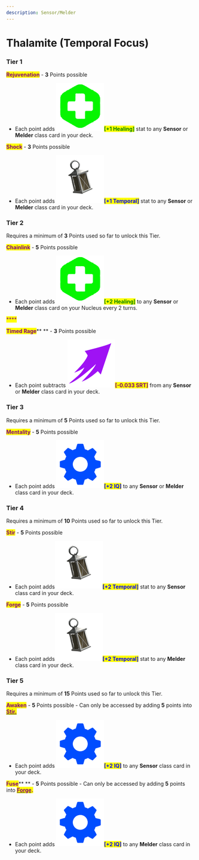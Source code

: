 ```yaml
---
description: Sensor/Melder
---
```


# Thalamite (Temporal Focus)

### Tier 1&#x20;

<mark style="color:purple;">**Rejuvenation**</mark> - **3** Points possible&#x20;

* Each point adds <img src="../../../../../../.gitbook/assets/Heal.png" alt="" data-size="line"><mark style="color:green;">**\[+1 Healing]**</mark> stat to any **Sensor** or **Melder** class card in your deck.

<mark style="color:purple;">**Shock**</mark> - **3** Points possible&#x20;

* Each point adds <img src="../../../../../../.gitbook/assets/Temoporal_Closed.png" alt="" data-size="line"><mark style="color:blue;">**\[+1 Temporal]**</mark> stat to any **Sensor** or **Melder** class card in your deck.



### Tier 2&#x20;

Requires a minimum of **3** Points used so far to unlock this Tier.

<mark style="color:purple;">**Chainlink**</mark> - **5** Points possible&#x20;

* Each point adds <img src="../../../../../../.gitbook/assets/Heal.png" alt="" data-size="line"><mark style="color:green;">**\[+2 Healing]**</mark> to any **Sensor** or **Melder** class card on your Nucleus every 2 turns.

<mark style="color:purple;">****</mark>

<mark style="color:purple;">**Timed Rage**</mark>** ** - **3** Points possible&#x20;

* Each point subtracts <img src="../../../../../../.gitbook/assets/SRT (1).png" alt="" data-size="line"><mark style="color:purple;">**\[-0.033 SRT]**</mark> from any **Sensor** or **Melder** class card in your deck.



### Tier 3&#x20;

Requires a minimum of **5** Points used so far to unlock this Tier.

<mark style="color:purple;">**Mentality**</mark> - **5** Points possible&#x20;

* Each point adds <img src="../../../../../../.gitbook/assets/IQ.png" alt="" data-size="line"><mark style="color:blue;">**\[+2 IQ]**</mark> to any **Sensor** or **Melder** class card in your deck.



### Tier 4

Requires a minimum of **10** Points used so far to unlock this Tier.

<mark style="color:purple;">**Stir**</mark> - **5** Points possible&#x20;

* Each point adds<img src="../../../../../../.gitbook/assets/Temoporal_Closed.png" alt="" data-size="line"><mark style="color:blue;">**\[+2 Temporal]**</mark> <mark style="color:blue;"></mark><mark style="color:blue;"></mark> stat to any **Sensor** class card in your deck.



<mark style="color:purple;">**Forge**</mark> - **5** Points possible&#x20;

* Each point adds<img src="../../../../../../.gitbook/assets/Temoporal_Closed.png" alt="" data-size="line"><mark style="color:blue;">**\[+2 Temporal]**</mark> <mark style="color:blue;"></mark><mark style="color:blue;"></mark> stat to any **Melder** class card in your deck.



### Tier 5

Requires a minimum of **15** Points used so far to unlock this Tier.

<mark style="color:purple;">**Awaken**</mark> - **5** Points possible - Can only be accessed by adding **5** points into [<mark style="color:purple;">**Stir.**</mark>](thalamite-temporal-focus.md#tier-4)&#x20;

* Each point adds <img src="../../../../../../.gitbook/assets/IQ.png" alt="" data-size="line"><mark style="color:blue;">**\[+2 IQ]**</mark> to any **Sensor** class card in your deck.



<mark style="color:purple;">**Fuse**</mark>** ** - **5** Points possible - Can only be accessed by adding **5** points into <mark style="color:purple;">****</mark> [<mark style="color:purple;">**Forge**</mark>](thalamite-temporal-focus.md#tier-4)<mark style="color:purple;">**.**</mark> <mark style="color:purple;">****</mark>&#x20;

* Each point adds <img src="../../../../../../.gitbook/assets/IQ.png" alt="" data-size="line"><mark style="color:blue;">**\[+2 IQ]**</mark> to any **Melder** class card in your deck.
